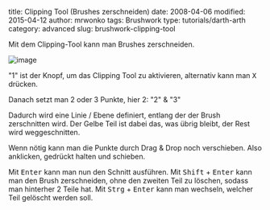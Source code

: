 ﻿title: Clipping Tool (Brushes zerschneiden)
date: 2008-04-06
modified: 2015-04-12
author: mrwonko
tags: Brushwork
type: tutorials/darth-arth
category: advanced
slug: brushwork-clipping-tool

Mit dem Clipping-Tool kann man Brushes zerschneiden.

![image]({filename}brushwork-clipping-tool.jpg)

"1" ist der Knopf, um das Clipping Tool zu aktivieren, alternativ kann man <kbd>X</kbd> drücken.

Danach setzt man 2 oder 3 Punkte, hier 2: "2" & "3"

Dadurch wird eine Linie / Ebene definiert, entlang der der Brush zerschnitten wird. Der Gelbe Teil ist dabei das, was übrig bleibt, der Rest wird weggeschnitten.

Wenn nötig kann man die Punkte durch Drag & Drop noch verschieben. Also anklicken, gedrückt halten und schieben.

Mit <kbd>Enter</kbd> kann man nun den Schnitt ausführen. Mit <kbd>Shift</kbd> + <kbd>Enter</kbd> kann man den Brush zerschneiden, ohne den zweiten Teil zu löschen, sodass man hinterher 2 Teile hat. Mit <kbd>Strg</kbd> + <kbd>Enter</kbd> kann man wechseln, welcher Teil gelöscht werden soll.
